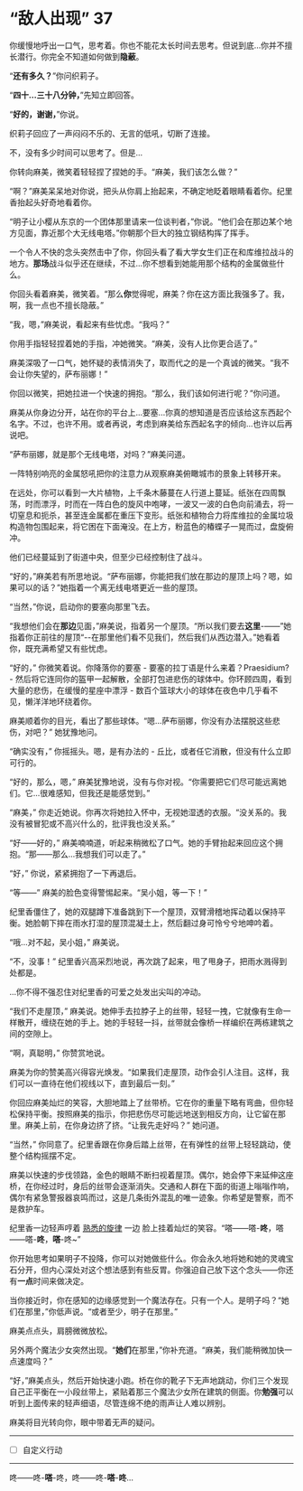 # “敌人出现” 37

你缓慢地呼出一口气，思考着。你也不能花太长时间去思考。但说到底...你并不擅长潜行。你完全不知道如何做到**隐蔽**。

“**还有多久？**”你问织莉子。

“**四十...三十八分钟，**”先知立即回答。

“**好的，谢谢，**”你说。

织莉子回应了一声闷闷不乐的、无言的低吼，切断了连接。

不，没有多少时间可以思考了。但是...

你转向麻美，微笑着轻轻捏了捏她的手。“麻美，我们该怎么做？”

“啊？”麻美呆呆地对你说，把头从你肩上抬起来，不确定地眨着眼睛看着你。纪里香抬起头好奇地看着你。

“明子让小樱从东京的一个团体那里请来一位谈判者，”你说。“他们会在那边某个地方见面，靠近那个大无线电塔。”你朝那个巨大的独立钢结构挥了挥手。

一个令人不快的念头突然击中了你，你回头看了看大学女生们正在和库维拉战斗的地方。**那场**战斗似乎还在继续，不过...你不想看到她能用那个结构的金属做些什么。

你回头看着麻美，微笑着。“那么**你**觉得呢，麻美？你在这方面比我强多了。我，啊，我一点也不擅长隐蔽。”

“我，嗯，”麻美说，看起来有些忧虑。“我吗？”

你用手指轻轻捏着她的手指，冲她微笑。“麻美，没有人比你更合适了。”

麻美深吸了一口气，她怀疑的表情消失了，取而代之的是一个真诚的微笑。“我不会让你失望的，萨布丽娜！”

你回以微笑，把她拉进一个快速的拥抱。“那么，我们该如何进行呢？”你问道。

麻美从你身边分开，站在你的平台上...要塞...你真的想知道是否应该给这东西起个名字。不过，也许不用。或者再说，考虑到麻美给东西起名字的倾向...也许以后再说吧。

“萨布丽娜，就是那个无线电塔，对吗？”麻美问道。

一阵特别响亮的金属怒吼把你的注意力从观察麻美俯瞰城市的景象上转移开来。

在远处，你可以看到一大片植物，上千条木藤蔓在人行道上蔓延。纸张在四周飘荡，时而漂浮，时而在一阵白色的旋风中咆哮，一波又一波的白色向前涌去，将一切窒息和扼杀，甚至连金属都在重压下变形。纸张和植物合力将库维拉的金属垃圾构造物包围起来，将它困在下面淹没。在上方，粉蓝色的椿蝶子一晃而过，盘旋俯冲。

他们已经蔓延到了街道中央，但至少已经控制住了战斗。

“好的，”麻美若有所思地说。“萨布丽娜，你能把我们放在那边的屋顶上吗？嗯，如果可以的话？”她指着一个离无线电塔更近一些的屋顶。

“当然，”你说，启动你的要塞向那里飞去。

“我想他们会在**那边**见面，”麻美说，指着另一个屋顶。“所以我们要去**这里**-——”她指着你正前往的屋顶“--在那里他们看不见我们，然后我们从西边潜入。”她看着你，既充满希望又有些忧虑。

“好的，” 你微笑着说。你降落你的要塞 - 要塞的拉丁语是什么来着？Praesidium? - 然后将它连同你的盔甲一起解散，全部打包进悲伤的球体中。你环顾四周，看到大量的悲伤，在缓慢的星座中漂浮 - 数百个篮球大小的球体在夜色中几乎看不见，懒洋洋地环绕着你。

麻美顺着你的目光，看出了那些球体。“嗯...萨布丽娜，你没有办法摆脱这些悲伤，对吧？” 她犹豫地问。

“确实没有，” 你摇摇头。嗯，是有办法的 - 丘比，或者任它消散，但没有什么立即可行的。

“好的，那么，嗯，” 麻美犹豫地说，没有与你对视。“你需要把它们尽可能远离她们。它...很难感知，但我还是能感觉到。”

“麻美，” 你走近她说。你再次将她拉入怀中，无视她湿透的衣服。“没关系的。我没有被冒犯或不高兴什么的，批评我也没关系。”

“好——好的，” 麻美喃喃道，听起来稍微松了口气。她的手臂抬起来回应这个拥抱。“那——那么...我想我们可以走了。”

“好，” 你说，紧紧拥抱了一下再退后。

“等——” 麻美的脸色变得警惕起来。“吴小姐，等一下！”

纪里香僵住了，她的双腿蹲下准备跳到下一个屋顶，双臂滑稽地挥动着以保持平衡。她脸朝下摔在雨水打湿的屋顶混凝土上，然后翻过身可怜兮兮地呻吟着。

“哦...对不起，吴小姐，” 麻美说。

“不，没事！” 纪里香兴高采烈地说，再次跳了起来，甩了甩身子，把雨水溅得到处都是。

...你不得不强忍住对纪里香的可爱之处发出尖叫的冲动。

“我们不走屋顶，” 麻美说。她伸手去拉脖子上的丝带，轻轻一拽，它就像有生命一样散开，缠绕在她的手上。她的手轻轻一抖，丝带就会像桥一样编织在两栋建筑之间的空隙上。

“啊，真聪明，” 你赞赏地说。

麻美为你的赞美高兴得容光焕发。“如果我们走屋顶，动作会引人注目。这样，我们可以一直待在他们视线以下，直到最后一刻。”  

你回应麻美灿烂的笑容，大胆地踏上了丝带桥。它在你的重量下略有弯曲，但你轻松保持平衡。按照麻美的指示，你把悲伤尽可能远地送到相反方向，让它留在那里。麻美上前，在你身边挤了挤。“让我先走好吗？” 她问道。

“当然，” 你同意了。纪里香跟在你身后踏上丝带，在有弹性的丝带上轻轻跳动，使整个结构摇摆不定。  

麻美以快速的步伐领路，金色的眼睛不断扫视着屋顶。偶尔，她会停下来延伸这座桥，在你经过时，身后的丝带会逐渐消失。交通和人群在下面的街道上嗡嗡作响，偶尔有紧急警报器哀鸣而过，这是几条街外混乱的唯一迹象。你希望是警察，而不是救护车。

纪里香一边轻声哼着 [熟悉的旋律](https://www.youtube.com/watch?v=XAYhNHhxN0A) 一边 脸上挂着灿烂的笑容。“嗒——嗒-**咚**，嗒——嗒-**咚**，**嗒**-咚~”

你开始思考如果明子不投降，你可以对她做些什么。你会永久地将她和她的灵魂宝石分开，但内心深处对这个想法感到有些反胃。你强迫自己放下这个念头——你还有**一点**时间来做决定。

当你接近时，你在感知的边缘感觉到一个魔法存在。只有一个人。是明子吗？“她们在那里，”你低声说。“或者至少，明子在那里。”

麻美点点头，肩膀微微放松。

另外两个魔法少女突然出现。“**她们**在那里，”你补充道。“麻美，我们能稍微加快一点速度吗？”

“好，”麻美点头，然后开始快速小跑。桥在你的靴子下无声地跳动，你们三个发现自己正平衡在一小段丝带上，紧贴着那三个魔法少女所在建筑的侧面。你**勉强**可以听到上面传来的轻声细语，尽管连绵不绝的雨声让人难以辨别。

麻美将目光转向你，眼中带着无声的疑问。

---

- [ ] 自定义行动

---

咚——咚-**嗒**-咚，咚——咚-**嗒**-**咚**...
